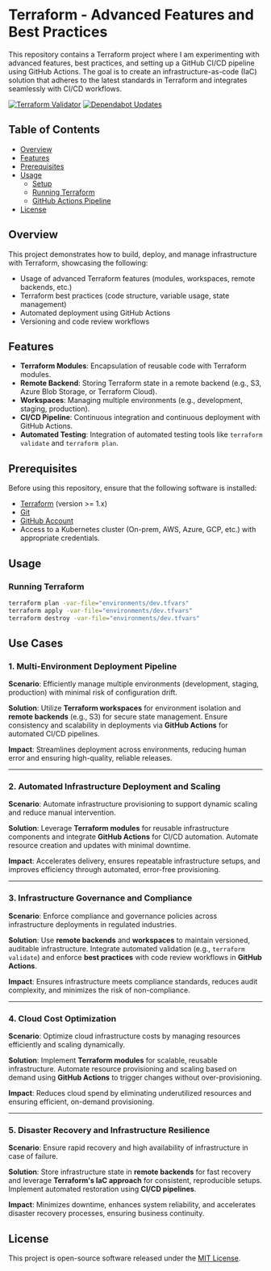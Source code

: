# Terraform - Advanced Features and Best Practices

This repository contains a Terraform project where I am experimenting with advanced features, best practices, and
setting up a GitHub CI/CD pipeline using GitHub Actions. The goal is to create an infrastructure-as-code (IaC) solution
that adheres to the latest standards in Terraform and integrates seamlessly with CI/CD workflows.

[![Terraform Validator](https://github.com/rblessings/terraform/actions/workflows/terraform_validation.yml/badge.svg)](https://github.com/rblessings/terraform/actions/workflows/terraform_validation.yml)
[![Dependabot Updates](https://github.com/rblessings/terraform/actions/workflows/dependabot/dependabot-updates/badge.svg)](https://github.com/rblessings/terraform/actions/workflows/dependabot/dependabot-updates)

## Table of Contents

- [Overview](#overview)
- [Features](#features)
- [Prerequisites](#prerequisites)
- [Usage](#usage)
    - [Setup](#setup)
    - [Running Terraform](#running-terraform)
    - [GitHub Actions Pipeline](#github-actions-pipeline)
- [License](#license)

## Overview

This project demonstrates how to build, deploy, and manage infrastructure with Terraform, showcasing the following:

- Usage of advanced Terraform features (modules, workspaces, remote backends, etc.)
- Terraform best practices (code structure, variable usage, state management)
- Automated deployment using GitHub Actions
- Versioning and code review workflows

## Features

- **Terraform Modules**: Encapsulation of reusable code with Terraform modules.
- **Remote Backend**: Storing Terraform state in a remote backend (e.g., S3, Azure Blob Storage, or Terraform Cloud).
- **Workspaces**: Managing multiple environments (e.g., development, staging, production).
- **CI/CD Pipeline**: Continuous integration and continuous deployment with GitHub Actions.
- **Automated Testing**: Integration of automated testing tools like `terraform validate` and `terraform plan`.

## Prerequisites

Before using this repository, ensure that the following software is installed:

- [Terraform](https://www.terraform.io/downloads.html) (version >= 1.x)
- [Git](https://git-scm.com/)
- [GitHub Account](https://github.com)
- Access to a Kubernetes cluster (On-prem, AWS, Azure, GCP, etc.) with appropriate credentials.

## Usage

### Running Terraform

```bash
terraform plan -var-file="environments/dev.tfvars"
terraform apply -var-file="environments/dev.tfvars"
terraform destroy -var-file="environments/dev.tfvars"
```

## Use Cases

### 1. Multi-Environment Deployment Pipeline
**Scenario**: Efficiently manage multiple environments (development, staging, production) with minimal risk of configuration drift.

**Solution**: Utilize **Terraform workspaces** for environment isolation and **remote backends** (e.g., S3) for secure state management. Ensure consistency and scalability in deployments via **GitHub Actions** for automated CI/CD pipelines.

**Impact**: Streamlines deployment across environments, reducing human error and ensuring high-quality, reliable releases.

---

### 2. Automated Infrastructure Deployment and Scaling
**Scenario**: Automate infrastructure provisioning to support dynamic scaling and reduce manual intervention.

**Solution**: Leverage **Terraform modules** for reusable infrastructure components and integrate **GitHub Actions** for CI/CD automation. Automate resource creation and updates with minimal downtime.

**Impact**: Accelerates delivery, ensures repeatable infrastructure setups, and improves efficiency through automated, error-free provisioning.

---

### 3. Infrastructure Governance and Compliance
**Scenario**: Enforce compliance and governance policies across infrastructure deployments in regulated industries.

**Solution**: Use **remote backends** and **workspaces** to maintain versioned, auditable infrastructure. Integrate automated validation (e.g., `terraform validate`) and enforce **best practices** with code review workflows in **GitHub Actions**.

**Impact**: Ensures infrastructure meets compliance standards, reduces audit complexity, and minimizes the risk of non-compliance.

---

### 4. Cloud Cost Optimization
**Scenario**: Optimize cloud infrastructure costs by managing resources efficiently and scaling dynamically.

**Solution**: Implement **Terraform modules** for scalable, reusable infrastructure. Automate resource provisioning and scaling based on demand using **GitHub Actions** to trigger changes without over-provisioning.

**Impact**: Reduces cloud spend by eliminating underutilized resources and ensuring efficient, on-demand provisioning.

---

### 5. Disaster Recovery and Infrastructure Resilience
**Scenario**: Ensure rapid recovery and high availability of infrastructure in case of failure.

**Solution**: Store infrastructure state in **remote backends** for fast recovery and leverage **Terraform's IaC approach** for consistent, reproducible setups. Implement automated restoration using **CI/CD pipelines**.

**Impact**: Minimizes downtime, enhances system reliability, and accelerates disaster recovery processes, ensuring business continuity.


## License

This project is open-source software released under the [MIT License](https://opensource.org/license/MIT).
